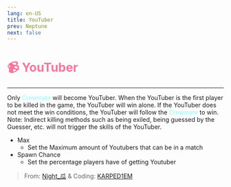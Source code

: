 ```yaml
---
lang: en-US
title: YouTuber
prev: Neptune
next: false
---
```


# <font color=#fb749b>📹 <b>YouTuber</b></font> <Badge text="Experimental" type="tip" vertical="middle"/>
---

Only <font color=#8cffff>Crewmate</font> will become YouTuber. When the YouTuber is the first player to be killed in the game, the YouTuber will win alone. If the YouTuber does not meet the win conditions, the YouTuber will follow the <font color=#8cffff>Crewmate</font> to win. Note: Indirect killing methods such as being exiled, being guessed by the Guesser, etc. will not trigger the skills of the YouTuber.
* Max
  * Set the Maximum amount of Youtubers that can be in a match
* Spawn Chance
  * Set the percentage players have of getting Youtuber

> From: [Night_瓜](https://space.bilibili.com/1638639993) & Coding: [KARPED1EM](https://github.com/KARPED1EM)